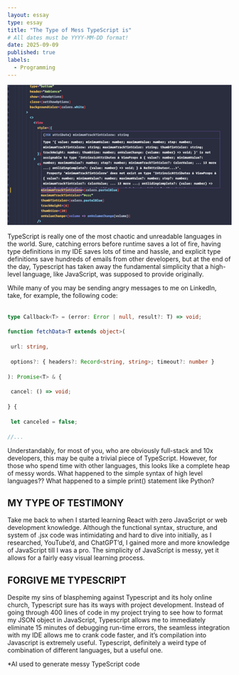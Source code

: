 ```yaml
---
layout: essay
type: essay
title: "The Type of Mess TypeScript is"
# All dates must be YYYY-MM-DD format!
date: 2025-09-09
published: true
labels:
  - Programming
---
```


<img width="1300px" class="rounded float-start pe-4" src="../img/ts.png">

TypeScript is really one of the most chaotic and unreadable languages in the world. Sure, catching errors before runtime saves a lot of fire, having type definitions in my IDE saves lots of time and hassle, and explicit type definitions save hundreds of emails from other developers, but at the end of the day, Typescript has taken away the fundamental simplicity that a high-level language, like JavaScript, was supposed to provide originally. 

While many of you may be sending angry messages to me on LinkedIn, take, for example, the following code:

 ```ts

type Callback<T> = (error: Error | null, result?: T) => void;

function fetchData<T extends object>(

  url: string,

  options?: { headers?: Record<string, string>; timeout?: number }

): Promise<T> & {

  cancel: () => void;

} {

  let canceled = false;

//...

```

Understandably, for most of you, who are obviously full-stack and 10x developers, this may be quite a trivial piece of TypeScript. However, for those who spend time with other languages, this looks like a complete heap of messy words. What happened to the simple syntax of high level languages?? What happened to a simple print() statement like Python? 

##  MY TYPE OF TESTIMONY

Take me back to when I started learning React with zero JavaScript or web development knowledge. Although the functional syntax, structure, and system of .jsx code was intimidating and hard to dive into initially, as I researched, YouTube’d, and ChatGPT’d, I gained more and more knowledge of JavaScript till I was a pro. The simplicity of JavaScript is messy, yet it allows for a fairly easy visual learning process.

##  FORGIVE ME TYPESCRIPT

Despite my sins of blaspheming against Typescript and its holy online church, Typescript sure has its ways with project development. Instead of going through 400 lines of code in my project trying to see how to format my JSON object in JavaScript, Typescript allows me to immediately eliminate 15 minutes of debugging run-time errors, the seamless integration with my IDE allows me to crank code faster, and it’s compilation into Javascript is extremely useful. Typescript, definitely a weird type of combination of different languages, but a useful one.


*AI used to generate messy TypeScript code
